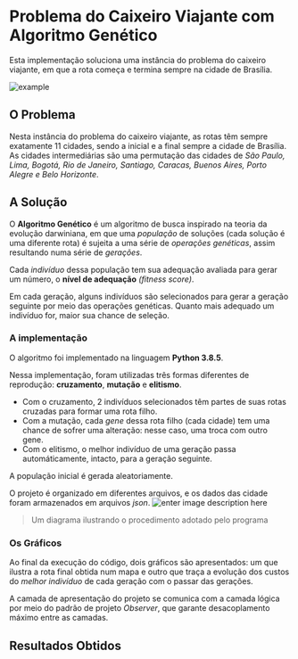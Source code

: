 # Problema do Caixeiro Viajante com  Algoritmo Genético
Esta implementação soluciona uma instância do problema do caixeiro viajante, em que a rota começa e termina sempre na cidade de Brasília.

![example](https://i.ibb.co/Vq9MyQY/example.png)

## O Problema
Nesta instância do problema do caixeiro viajante, as rotas têm sempre exatamente 11 cidades, sendo a inicial e a final sempre a cidade de Brasília. As cidades intermediárias são uma permutação das cidades de *São Paulo, Lima, Bogotá, Rio de Janeiro, Santiago, Caracas, Buenos Aires, Porto Alegre e Belo Horizonte*.
## A Solução
O **Algoritmo Genético** é um algoritmo de busca inspirado na teoria da evolução darwiniana, em que uma *população* de soluções (cada solução é uma diferente rota) é sujeita a uma série de *operações genéticas*, assim resultando numa série de *gerações*.

Cada *indivíduo* dessa população tem sua adequação avaliada para gerar um número, o **nível de adequação** *(fitness score)*.

Em cada geração, alguns indivíduos são selecionados para gerar a geração seguinte por meio das operações genéticas. Quanto mais adequado um indivíduo for, maior sua chance de seleção.

### A implementação
O algoritmo foi implementado na linguagem **Python 3.8.5**.

Nessa implementação, foram utilizadas três formas diferentes de reprodução: **cruzamento**, **mutação** e **elitismo**.

- Com o cruzamento, 2 indivíduos selecionados têm partes de suas rotas cruzadas para formar uma rota filho.
- Com a mutação, cada *gene* dessa rota filho (cada cidade) tem uma chance de sofrer uma alteração: nesse caso, uma troca com outro gene.
- Com o elitismo, o melhor indivíduo de uma geração passa automáticamente, intacto, para a geração seguinte.

A população inicial é gerada aleatoriamente.

O projeto é organizado em diferentes arquivos, e os dados das cidade foram armazenados em arquivos *json*.
![enter image description here](https://i.ibb.co/zJC4XXM/concept-model.png)
> Um diagrama ilustrando o procedimento adotado pelo programa
### Os Gráficos
Ao final da execução do código, dois gráficos são apresentados: um que ilustra a rota final obtida num mapa e outro que traça a evolução dos custos do *melhor indivíduo* de cada geração com o passar das gerações.

A camada de apresentação do projeto se comunica com a camada lógica por meio do padrão de projeto *Observer*, que garante desacoplamento máximo entre as camadas.
## Resultados Obtidos

<!--stackedit_data:
eyJoaXN0b3J5IjpbMjgyNDAyOTY5LDQ4MjcyNTYwNiwtMjA0Mz
AxMTMwMSwtNDczMjg3Nzc4LDM0MDIwNTcwMyw3MzA5OTgxMTZd
fQ==
-->